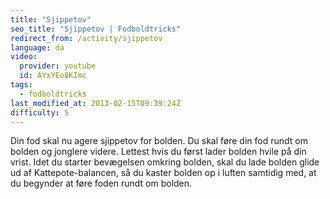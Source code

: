 ```yaml
---
title: "Sjippetov"
seo_title: "Sjippetov | Fodboldtricks"
redirect_from: /activity/sjippetov
language: da
video:
  provider: youtube
  id: AYxYEo8KImc
tags:
  - fodboldtricks
last_modified_at: 2013-02-15T09:39:24Z
difficulty: 5
---
```


Din fod skal nu agere sjippetov for bolden. Du skal føre din fod rundt om
bolden og jonglere videre. Lettest hvis du først lader bolden hvile på din
vrist. Idet du starter bevægelsen omkring bolden, skal du lade bolden glide
ud af Kattepote-balancen, så du kaster bolden op i luften samtidig med, at
du begynder at føre foden rundt om bolden.
